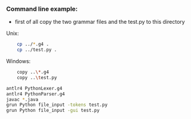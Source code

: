 ### Command line example:
- first of all copy the two grammar files and the test.py to this directory

Unix:
```bash
    cp ../*.g4 .
    cp ../test.py .
```

Windows:
```bash
    copy ..\*.g4
    copy ..\test.py
```

```bash
antlr4 PythonLexer.g4
antlr4 PythonParser.g4
javac *.java
grun Python file_input -tokens test.py
grun Python file_input -gui test.py
```
